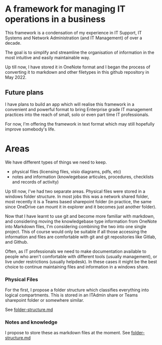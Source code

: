 # A framework for managing IT operations in a business

This framework is a condensation of my experience in IT Support, IT Systems and Network Administration (and IT Management) of over a decade.

The goal is to simplify and streamline the organisation of information in the most intuitive and easily maintainable way.

Up till now, I have stored it in OneNote format and I began the process of converting it to markdown and other filetypes in this github repository in May 2022.

## Future plans

I have plans to build an app which will realise this framework in a convenient and powerful format to bring Enterprise grade IT management practices into the reach of small, solo or even part time IT professionals.

For now, I'm offering the framework in text format which may still hopefully improve somebody's life.

# Areas

We have different types of things we need to keep.

- physical files (licensing files, visio diagrams, pdfs, etc)
- notes and information (knowlegebase articules, procedures, checklists and records of activity)

Up till now, I've had two separate areas. Physical files were stored in a windows folder structure. In most jobs this was a network shared folder, most recently it is a Teams based sharepoint folder (in practice, the same since OneDrive can mount it in explorer and it becomes just another folder).

Now that I have learnt to use git and become more familiar with markdown, and considering moving the knowledgebase type information from OneNote into Markdown files, I'm considering combining the two into one single project. This of course would only be suitable if all those accessing the information and files are comfortable with git and git repositories like Gitlab, and Github.

Often, as IT professionals we need to make documentation available to people who aren't comfortable with different tools (usually management), or live under restrictions (usually helpdesk). In these cases it might be the best choice to continue maintaining files and information in a windows share.

### Physical Files

For the first, I propose a folder structure which classifies everything into logical compartments.
This is stored in an ITAdmin share or Teams sharepoint folder or somewhere similar.

See [folder-structure.md](./folder-structure.md)

### Notes and knowledge

I propose to store these as markdown files at the moment.
See [folder-structure.md](./folder-structure.md)

